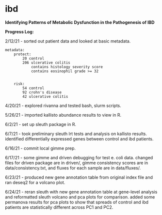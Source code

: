 # ibd

__Identifying Patterns of Metabolic Dysfunction in the Pathogenesis of IBD__

__Progress Log:__

2/12/21 - sorted out patient data and looked at basic metadata.

	metadata:
		protect:
			20 control
			206 ulcerative colitis
				contains histology severity score
				contains eosinophil grade >= 32


		risk:
			54 control
			92 crohn's disease
			42 ulcerative colitis

4/20/21 - explored rivanna and tested bash, slurm scripts.

5/26/21 - imported kallisto abundance results to view in R.

6/2/21 - set up sleuth package in R.

6/7/21 - took preliminary sleuth lrt tests and analysis on kallisto results. identified differentially expressed genes between control and ibd patients.

6/16/21 - commit local gimme prep.

6/17/21 - some gimme and driven debugging for test e. coli data. changed files for driven package are in driven/, gimme consistency scores are in data/consistency.txt, and fluxes for each sample are in data/fluxes/.

6/23/21 - produced new gene annotation table from original index file and ran deseq2 for a volcano plot.

6/24/21 - reran sleuth with new gene annotation table at gene-level analysis and reformatted sleuth volcano and pca plots for comparison. added some permanova results for pca plots to show that spreads of control and ibd patients are statistically different across PC1 and PC2.

